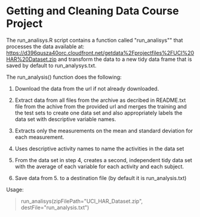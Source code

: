 Getting and Cleaning Data Course Project
==========


The run_analisys.R script contains a function called "run_analisys"" that processes the data available at: https://d396qusza40orc.cloudfront.net/getdata%2Fprojectfiles%2FUCI%20HAR%20Dataset.zip and transform the data to a new tidy data frame that is saved by default to run_analysys.txt.

The run_analysis() function does the following:

1. Download the data from the url if not already downloaded.

2. Extract data from all files from the archive as decribed in README.txt file from the achive from the provided url and merges the training and the test sets to create one data set and also appropriately labels the data set with descriptive variable names.

3. Extracts only the measurements on the mean and standard deviation for each measurement. 

4. Uses descriptive activity names to name the activities in the data set

5. From the data set in step 4, creates a second, independent tidy data set with the average of each variable for each activity and each subject.

6. Save data from 5. to a destination file (by default it is run_analysis.txt)

Usage:

>run_analisys(zipFilePath="UCI_HAR_Dataset.zip", destFile="run_analysis.txt")

